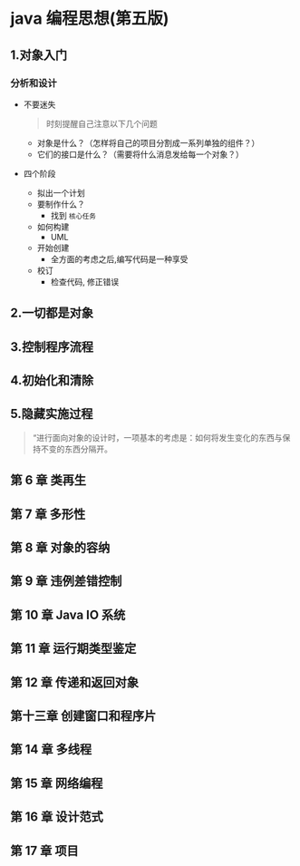 # java 编程思想(第五版)

## 1.对象入门

### 分析和设计

- 不要迷失

  > 时刻提醒自己注意以下几个问题

  - 对象是什么？（怎样将自己的项目分割成一系列单独的组件？）
  - 它们的接口是什么？（需要将什么消息发给每一个对象？）

- 四个阶段
  - 拟出一个计划
  - 要制作什么？
    - 找到 `核心任务`
  - 如何构建
    - UML
  - 开始创建
    - 全方面的考虑之后,编写代码是一种享受
  - 校订
    - 检查代码, 修正错误

## 2.一切都是对象

## 3.控制程序流程

## 4.初始化和清除

## 5.隐藏实施过程
> “进行面向对象的设计时，一项基本的考虑是：如何将发生变化的东西与保持不变的东西分隔开。

## 第 6 章 类再生

## 第 7 章 多形性

## 第 8 章 对象的容纳

## 第 9 章 违例差错控制

## 第 10 章 Java IO 系统

## 第 11 章 运行期类型鉴定

## 第 12 章 传递和返回对象

## 第十三章 创建窗口和程序片

## 第 14 章 多线程

## 第 15 章 网络编程

## 第 16 章 设计范式

## 第 17 章 项目
